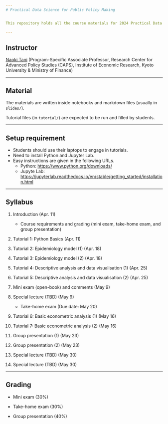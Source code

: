 ```yaml
---
# Practical Data Science for Public Policy Making


This repository holds all the course materials for 2024 Practical Data Science for Public Policy Making in Kyoto University.

---
```

## Instructor

[Naoki Tani](https://naoki-tani.github.io/) (Program-Specific Associate Professor, Research Center for Advanced Policy Studies (CAPS), Institute of Economic Research, Kyoto University & Ministry of Finance)

---
## Material

The materials are written inside notebooks and markdown files (usually in `slides/`).

Tutorial files (in `tutorial/`) are expected to be run and filled by students.

---
## Setup requirement

- Students should use their laptops to engage in tutorials.
- Need to install Python and Jupyter Lab.
- Easy instructions are given in the following URLs.
  - Python: https://www.python.org/downloads/
  - Jupyte Lab: https://jupyterlab.readthedocs.io/en/stable/getting_started/installation.html

---
## Syllabus

1. Introduction (Apr. 11)
    - Course requirements and grading (mini exam, take-home exam, and group presentation)
    
2. Tutorial 1: Python Basics (Apr. 11)

3. Tutorial 2: Epidemiology model (1) (Apr. 18)  

4. Tutorial 3: Epidemiology model (2) (Apr. 18) 

5. Tutorial 4: Descriptive analysis and data visualisation (1) (Apr. 25) 

6. Tutorial 5: Descriptive analysis and data visualisation (2) (Apr. 25)

7. Mini exam (open-book) and comments (May 9) 
     
8. Special lecture (TBD) (May 9) 
   - Take-home exam (Due date: May 20)

9. Tutorial 6: Basic econometric analysis (1) (May 16)

10. Tutorial 7: Basic econometric analysis (2) (May 16)
    
11. Group presentation (1) (May 23)

12. Group presentation (2) (May 23)

13. Special lecture (TBD) (May 30)

14. Special lecture (TBD) (May 30)
 

---
## Grading

- Mini exam (30%)

- Take-home exam (30%)

- Group presentation (40%)
